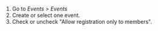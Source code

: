 1.  Go to *Events \> Events*
2.  Create or select one event.
3.  Check or uncheck "Allow registration only to members".

